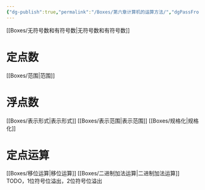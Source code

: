 ```yaml
---
{"dg-publish":true,"permalink":"/Boxes/第六章计算机的运算方法/","dgPassFrontmatter":true,"created":"2025-05-06T15:29:21.345+08:00","updated":"2025-05-28T16:10:35.561+08:00"}
---
```


[[Boxes/无符号数和有符号数\|无符号数和有符号数]]
# 定点数
[[Boxes/范围\|范围]]
# 浮点数
[[Boxes/表示形式\|表示形式]]
[[Boxes/表示范围\|表示范围]]
[[Boxes/规格化\|规格化]]
# 定点运算
[[Boxes/移位运算\|移位运算]]
[[Boxes/二进制加法运算\|二进制加法运算]]
TODO，1位符号位溢出，2位符号位溢出